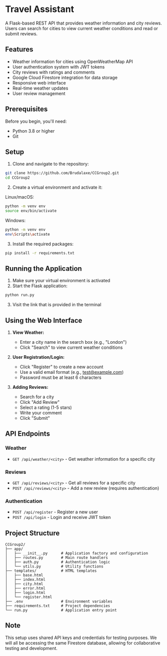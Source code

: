 # Travel Assistant

A Flask-based REST API that provides weather information and city reviews. Users can search for cities to view current weather conditions and read or submit reviews.

## Features

- Weather information for cities using OpenWeatherMap API
- User authentication system with JWT tokens
- City reviews with ratings and comments
- Google Cloud Firestore integration for data storage
- Responsive web interface
- Real-time weather updates
- User review management

## Prerequisites

Before you begin, you'll need:
- Python 3.8 or higher
- Git

## Setup

1. Clone and navigate to the repository:
```bash
git clone https://github.com/Brudalaxe/CCGroup2.git
cd CCGroup2
```

2. Create a virtual environment and activate it:

Linux/macOS:
```bash
python -m venv env
source env/bin/activate
```

Windows:
```bash
python -m venv env
env\Scripts\activate
```

3. Install the required packages:
```bash
pip install -r requirements.txt
```

## Running the Application

1. Make sure your virtual environment is activated
2. Start the Flask application:
```bash
python run.py
```
3. Visit the link that is provided in the terminal

## Using the Web Interface

1. **View Weather:**
   - Enter a city name in the search box (e.g., "London")
   - Click "Search" to view current weather conditions

2. **User Registration/Login:**
   - Click "Register" to create a new account
   - Use a valid email format (e.g., test@example.com)
   - Password must be at least 6 characters

3. **Adding Reviews:**
   - Search for a city
   - Click "Add Review"
   - Select a rating (1-5 stars)
   - Write your comment
   - Click "Submit"

## API Endpoints

### Weather
- `GET /api/weather/<city>` - Get weather information for a specific city

### Reviews
- `GET /api/reviews/<city>` - Get all reviews for a specific city
- `POST /api/reviews/<city>` - Add a new review (requires authentication)

### Authentication
- `POST /api/register` - Register a new user
- `POST /api/login` - Login and receive JWT token

## Project Structure

```
CCGroup2/
├── app/
│   ├── __init__.py      # Application factory and configuration
│   ├── routes.py        # Main route handlers
│   ├── auth.py          # Authentication logic
│   └── utils.py         # Utility functions
├── templates/           # HTML templates
│   ├── base.html
│   ├── index.html
│   ├── city.html
│   ├── error.html
│   ├── login.html
│   └── register.html
├── .env                 # Environment variables
├── requirements.txt     # Project dependencies
└── run.py               # Application entry point
```

## Note

This setup uses shared API keys and credentials for testing purposes. We will all be accessing the same Firestore database, allowing for collaborative testing and development.
